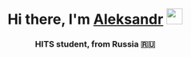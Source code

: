 <h1 align="center">Hi there, I'm <a href="https://vk.com/ospipis" target="_blank">Aleksandr</a> 
<img src="https://github.com/blackcater/blackcater/raw/main/images/Hi.gif" height="32"/></h1>
<h3 align="center">HITS student, from Russia 🇷🇺</h3>
